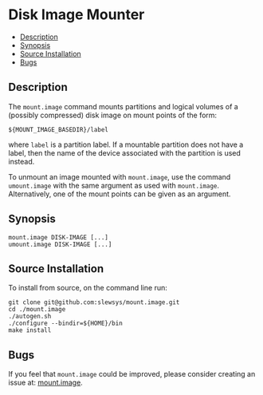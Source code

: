 # Disk Image Mounter

- [Description](#description)
- [Synopsis](#synopsis)
- [Source Installation](#source-installation)
- [Bugs](#bugs)

## Description

The `mount.image` command mounts partitions and logical volumes of a (possibly
compressed) disk image on mount points of the form:

```
${MOUNT_IMAGE_BASEDIR}/label
```

where `label` is a partition label. If a mountable partition does not
have a label, then the name of the device associated with the
partition is used instead.

To unmount an image mounted with `mount.image`, use the command
`umount.image` with the same argument as used with `mount.image`.
Alternatively, one of the mount points can be given as an argument.

## Synopsis

```
mount.image DISK-IMAGE [...]
umount.image DISK-IMAGE [...]
```

## Source Installation

To install from source, on the command line run:

```
git clone git@github.com:slewsys/mount.image.git
cd ./mount.image
./autogen.sh
./configure --bindir=${HOME}/bin
make install
```

## Bugs

If you feel that `mount.image` could be improved, please consider
creating an issue at:
[mount.image](https://github.com/revolution-robotics/mount.image/issues).
